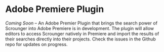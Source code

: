 # Adobe Premiere Plugin

_Coming Soon_ – An Adobe Premier Plugin that brings the search power of Scrounger into Adobe Premiere is in development. The plugin will allow editors to access Scrounger natively in Premiere and import the results of their searches directly into their projects. Check the issues in the Github repo for updates on progress.
